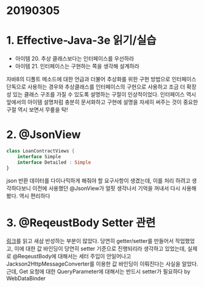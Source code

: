 # 20190305
# 1. Effective-Java-3e 읽기/실습
- 아이템 20. 추상 클래스보다는 인터페이스를 우선하라 
- 아이템 21. 인터페이스는 구현하는 쪽을 생각해 설계하라 

자바8의 디폴트 메소드에 대한 언급과 더불어 추상화를 위한 구현 방법으로 인터페이스 단독으로 사용하는 경우와 추상클래스를 인터페이스의 구현으로 사용하고 조금 더 확장성 있는 클래스 구조를 가질 수 있도록 설명하는 구절이 인상적이었다. 인터페이스 역시 앞에서의 아이템 설명처럼 충분히 문서화하고 구현에 설명을 자세히 써주는 것이 중요한 구절 역시 보면서 무릎을 탁!

# 2. @JsonView
```kotlin
class LoanContractViews {
    interface Simple
    interface Detailed : Simple
}
```
json 반환 데이터를 다이나믹하게 해줘야 할 요구사항이 생겼는데, 이를 처리 하려고 생각하다보니 이전에 사용했던 @JsonView가 얼핏 생각나서 기억을 꺼내서 다시 사용해봤다. 역시 편리하다

# 3. @ReqeustBody Setter 관련
[링크](https://jojoldu.tistory.com/407)를 읽고 새삼 반성하는 부분이 많았다. 당연히 getter/setter를 만들어서 작업했었고, 이에 대한 값 바인딩이 당연히 setter 기준으로 진행되리라 생각하고 있었는데, 실제로 @ReqeustBody에 대해서는 세터 주입이 안일어나고 Jackson2HttpMessageConverter를 이용한 값 바인딩이 이뤄진다는 사실을 알았다. 근데, Get 요청에 대한 QueryParameter에 대해서는 반드시 setter가 필요하다 by WebDataBinder